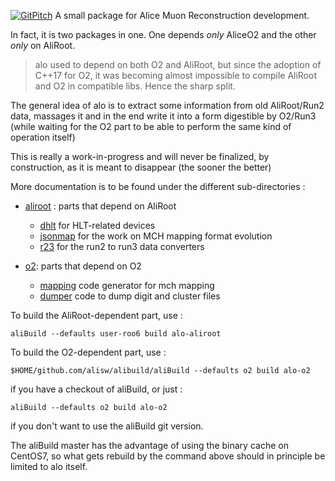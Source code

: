 
[![GitPitch](https://gitpitch.com/assets/badge.svg)](https://gitpitch.com/mrrtf/alo/master?grs=github&t=white)
A small package for Alice Muon Reconstruction development.

In fact, it is two packages in one. One depends _only_ AliceO2 and the other _only_ on AliRoot.

> alo used to depend on both O2 and AliRoot, but since the adoption of C++17 for O2, it was becoming almost impossible to compile AliRoot and O2 in compatible libs. Hence the sharp split.

The general idea of alo is to extract
some information from old AliRoot/Run2 data, massages it and in the end write it into a form
digestible by O2/Run3 (while waiting for the O2 part to be able to perform
the same kind of operation itself)

This is really a work-in-progress and will never be finalized, by
construction, as it is meant to disappear (the sooner the better)

More documentation is to be found under the different sub-directories :

- [aliroot](aliroot) : parts that depend on AliRoot
  - [dhlt](aliroot/dhlt/README.md) for HLT-related devices
  - [jsonmap](aliroot/jsonmap/README.md) for the work on MCH mapping format evolution
  - [r23](aliroot/r23/README.md) for the run2 to run3 data converters

- [o2](o2): parts that depend on O2
  - [mapping](o2/mapping) code generator for mch mapping
  - [dumper](o2/mch/dumper) code to dump digit and cluster files 

To build the AliRoot-dependent part, use :

```
aliBuild --defaults user-roo6 build alo-aliroot
```

To build the O2-dependent part, use :

```
$HOME/github.com/alisw/alibuild/aliBuild --defaults o2 build alo-o2
```

if you have a checkout of aliBuild, or just : 

```
aliBuild --defaults o2 build alo-o2
```

if you don't want to use the aliBuild git version.

The aliBuild master has the advantage of using the binary cache on CentOS7, so what gets rebuild by the command above should in principle be limited to alo itself. 

